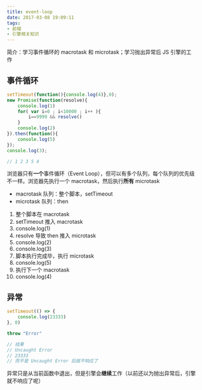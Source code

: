 ```yaml
---
title: event-loop
date: 2017-03-08 19:09:11
tags:
- 前端
- 引擎相关知识
---
```


<!-- more -->
简介：学习事件循环的 macrotask 和 microtask；学习抛出异常后 JS 引擎的工作

## 事件循环
```javascript
setTimeout(function(){console.log(4)},0);
new Promise(function(resolve){
    console.log(1)
    for( var i=0 ; i<10000 ; i++ ){
        i==9999 && resolve()
    }
    console.log(2)
}).then(function(){
    console.log(5)
});
console.log(3);

// 1 2 3 5 4
```

浏览器只有**一个**事件循环（Event Loop），但可以有多个队列，每个队列的优先级不一样。浏览器先执行一个 macrotask，然后执行**所有** microtask
* macrotask 队列：整个脚本，setTimeout
* microtask 队列：then

1. 整个脚本在 macrotask
2. setTimeout 推入 macrotask
3. console.log(1)
4. resolve 导致 then 推入 microtask
5. console.log(2)
6. console.log(3)
7. 脚本执行完成毕，执行 microtask
8. console.log(5)
9. 执行下一个 macrotask
10. console.log(4)


## 异常
```javascript
setTimeout(() => {
    console.log(23333)
}, 0)

throw "Error"

// 结果 
// Uncaught Error
// 23333
// 而不是 Uncaught Error 后就不响应了
```
异常只是从当前函数中退出，但是引擎会**继续**工作（以前还以为抛出异常后，引擎就不响应了呢）
